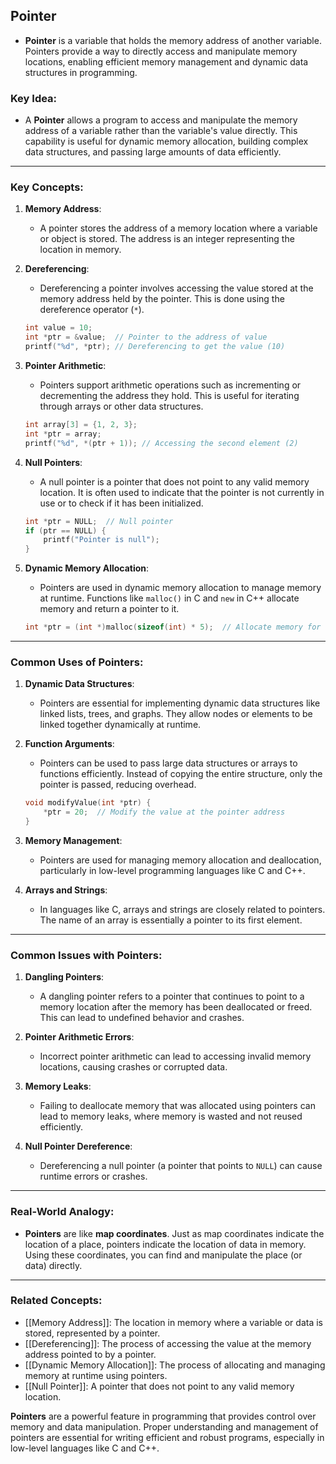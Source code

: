 ## Pointer

- **Pointer** is a variable that holds the memory address of another variable. Pointers provide a way to directly access and manipulate memory locations, enabling efficient memory management and dynamic data structures in programming.

### Key Idea:
- A **Pointer** allows a program to access and manipulate the memory address of a variable rather than the variable's value directly. This capability is useful for dynamic memory allocation, building complex data structures, and passing large amounts of data efficiently.

---

### Key Concepts:

1. **Memory Address**:
   - A pointer stores the address of a memory location where a variable or object is stored. The address is an integer representing the location in memory.

2. **Dereferencing**:
   - Dereferencing a pointer involves accessing the value stored at the memory address held by the pointer. This is done using the dereference operator (`*`).

   ```c
   int value = 10;
   int *ptr = &value;  // Pointer to the address of value
   printf("%d", *ptr); // Dereferencing to get the value (10)
   ```

3. **Pointer Arithmetic**:
   - Pointers support arithmetic operations such as incrementing or decrementing the address they hold. This is useful for iterating through arrays or other data structures.

   ```c
   int array[3] = {1, 2, 3};
   int *ptr = array;
   printf("%d", *(ptr + 1)); // Accessing the second element (2)
   ```

4. **Null Pointers**:
   - A null pointer is a pointer that does not point to any valid memory location. It is often used to indicate that the pointer is not currently in use or to check if it has been initialized.

   ```c
   int *ptr = NULL;  // Null pointer
   if (ptr == NULL) {
       printf("Pointer is null");
   }
   ```

5. **Dynamic Memory Allocation**:
   - Pointers are used in dynamic memory allocation to manage memory at runtime. Functions like `malloc()` in C and `new` in C++ allocate memory and return a pointer to it.

   ```c
   int *ptr = (int *)malloc(sizeof(int) * 5);  // Allocate memory for an array of 5 integers
   ```

---

### Common Uses of Pointers:

1. **Dynamic Data Structures**:
   - Pointers are essential for implementing dynamic data structures like linked lists, trees, and graphs. They allow nodes or elements to be linked together dynamically at runtime.

2. **Function Arguments**:
   - Pointers can be used to pass large data structures or arrays to functions efficiently. Instead of copying the entire structure, only the pointer is passed, reducing overhead.

   ```c
   void modifyValue(int *ptr) {
       *ptr = 20;  // Modify the value at the pointer address
   }
   ```

3. **Memory Management**:
   - Pointers are used for managing memory allocation and deallocation, particularly in low-level programming languages like C and C++.

4. **Arrays and Strings**:
   - In languages like C, arrays and strings are closely related to pointers. The name of an array is essentially a pointer to its first element.

---

### Common Issues with Pointers:

1. **Dangling Pointers**:
   - A dangling pointer refers to a pointer that continues to point to a memory location after the memory has been deallocated or freed. This can lead to undefined behavior and crashes.

2. **Pointer Arithmetic Errors**:
   - Incorrect pointer arithmetic can lead to accessing invalid memory locations, causing crashes or corrupted data.

3. **Memory Leaks**:
   - Failing to deallocate memory that was allocated using pointers can lead to memory leaks, where memory is wasted and not reused efficiently.

4. **Null Pointer Dereference**:
   - Dereferencing a null pointer (a pointer that points to `NULL`) can cause runtime errors or crashes.

---

### Real-World Analogy:

- **Pointers** are like **map coordinates**. Just as map coordinates indicate the location of a place, pointers indicate the location of data in memory. Using these coordinates, you can find and manipulate the place (or data) directly.

---

### Related Concepts:

- [[Memory Address]]: The location in memory where a variable or data is stored, represented by a pointer.
- [[Dereferencing]]: The process of accessing the value at the memory address pointed to by a pointer.
- [[Dynamic Memory Allocation]]: The process of allocating and managing memory at runtime using pointers.
- [[Null Pointer]]: A pointer that does not point to any valid memory location.

**Pointers** are a powerful feature in programming that provides control over memory and data manipulation. Proper understanding and management of pointers are essential for writing efficient and robust programs, especially in low-level languages like C and C++.